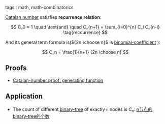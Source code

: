 tags:: math, math-combinatorics

[Catalan number](https://en.wikipedia.org/wiki/Catalan_number) satisfies **recurrence relation**:

$$
C_0 = 1
\quad
\text{and}
\quad
C_{n+1} = \sum_{i=0}^{n} C_i C_{n-i}
\tag{reccurrence}
$$

And its general term formula is(${2n \choose n}$ is [binomial-coefficient](https://en.wikipedia.org/wiki/Binomial_coefficient) ):

$$
C_n = \frac{1}{n+1} {2n \choose n}
$$

## Proofs

- [Catalan-number proof: generating function](./Catalan-number%20proof:%20generating%20function.md)


## Application

- The count of different [binary-tree](https://en.wikipedia.org/wiki/Binary_tree) of exactly `n` nodes is $C_n$:
    [n节点的binary-tree的个数](./n节点的binary-tree的个数.md)

